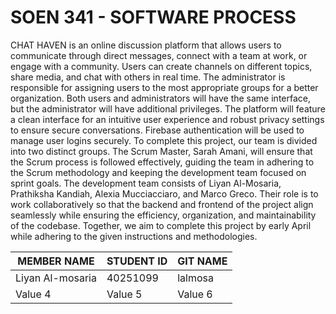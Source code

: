 # SOEN 341 - SOFTWARE PROCESS

CHAT HAVEN is an online discussion platform that allows users to communicate through direct messages, connect with a team at work, or engage with a community. Users can create channels on different topics, share media, and chat with others in real time. The administrator is responsible for assigning users to the most appropriate groups for a better organization. Both users and administrators will have the same interface, but the administrator will have additional privileges.
The platform will feature a clean interface for an intuitive user experience and robust privacy settings to ensure secure conversations. Firebase authentication will be used to manage user logins securely.
To complete this project, our team is divided into two distinct groups. The Scrum Master, Sarah Amani, will ensure that the Scrum process is followed effectively, guiding the team in adhering to the Scrum methodology and keeping the development team focused on sprint goals. The development team consists of Liyan Al-Mosaria, Prathiksha Kandiah, Alexia Mucciacciaro, and Marco Greco. Their role is to work collaboratively so that the backend and frontend of the project align seamlessly while ensuring the efficiency, organization, and maintainability of the codebase. Together, we aim to complete this project by early April while adhering to the given instructions and methodologies. 




| MEMBER NAME| STUDENT ID | GIT NAME|
|-------------|------------|-----------|
| Liyan Al-mosaria  | 40251099 | lalmosa  |
| Value 4  | Value 5  | Value 6  |
